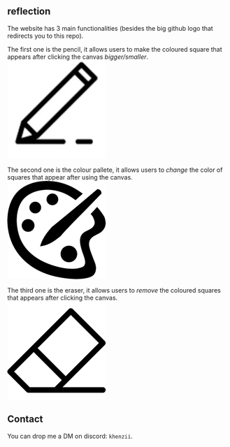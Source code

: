 ## reflection 

The website has 3 main functionalities (besides the big github logo that redirects you to this repo).

The first one is the pencil, it allows users to make the coloured square that appears after clicking the canvas *bigger/smaller*.
<br>
<img title="A photo containing the pencil :)" alt="The pencil tool" src="static/textures/pen.png">

The second one is the colour pallete, it allows users to *change* the color of squares that appear after using the canvas.
<br>
<img title="A photo containing the colour pallete :)" alt="The colour pallete tool" src="static/textures/set_colour.png">

The third one is the eraser, it allows users to *remove* the coloured squares that appears after clicking the canvas.
<br>
<img title="A photo containing the eraser :)" alt="The eraser tool" src="static/textures/eraser.png">

## Contact

You can drop me a DM on discord: `khenzii`. 

